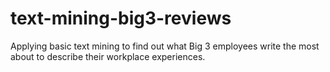 # text-mining-big3-reviews
Applying basic text mining to find out what Big 3 employees write the most about to describe their workplace experiences.
